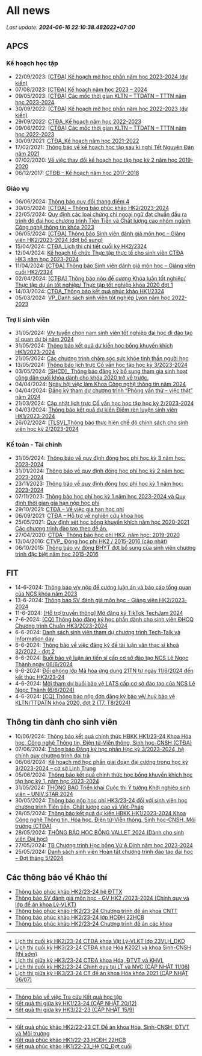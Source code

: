 # All news
_Last update: **2024-06-16 22:10:38.482022+07:00**_
## APCS
### Kế hoạch học tập
 - 22/09/2023: [[CTĐA] Kế hoạch mở học phần năm học 2023-2024 (dự kiến)](https://www.ctda.hcmus.edu.vn/vi/2023/09/ctda-ke-hoach-mo-hoc-phan-nam-hoc-2023-2024-du-kien/)
 - 07/08/2023: [[CTĐA] Kế hoạch năm học 2023 – 2024](https://www.ctda.hcmus.edu.vn/vi/2023/08/ctda-ke-hoach-nam-hoc-2023-2024/)
 - 09/05/2023: [[CTĐA] Các mốc thời gian KLTN – TTDATN – TTTN năm học 2023-2024](https://www.ctda.hcmus.edu.vn/vi/2023/05/ctda-cac-moc-thoi-gian-kltn-ttdatn-tttn-nam-hoc-2023-2024/)
 - 30/09/2022: [[CTĐA] Kế hoạch mở học phần năm học 2022-2023 (dự kiến)](https://www.ctda.hcmus.edu.vn/vi/2022/09/ctda-ke-hoach-mo-hoc-phan-nam-hoc-2022-2023-du-kien/)
 - 29/09/2022: [CTĐA_Kế hoạch năm học 2022-2023](https://www.ctda.hcmus.edu.vn/vi/2022/09/ctda_ke-hoach-nam-hoc-2022-2023/)
 - 09/06/2022: [[CTĐA] Các mốc thời gian KLTN – TTDATN – TTTN năm học 2022-2023](https://www.ctda.hcmus.edu.vn/vi/2022/06/ctda-cac-moc-thoi-gian-kltn-ttdatn-tttn-nam-hoc-2022-2023/)
 - 30/09/2021: [CTĐA_Kế hoạch năm học 2021-2022](https://www.ctda.hcmus.edu.vn/vi/2021/09/ctda_ke-hoach-nam-hoc-2021-2022-2/)
 - 17/02/2021: [Thông báo về kế hoạch học tập sau kì nghỉ Tết Nguyên Đán năm 2021](https://www.ctda.hcmus.edu.vn/vi/2021/02/thong-bao-ve-ke-hoach-hoc-tap-sau-ki-nghi-tet-nguyen-dan-nam-2021/)
 - 07/02/2020: [Về việc thay đổi kế hoạch học tập học kỳ 2 năm học 2019-2020](https://www.ctda.hcmus.edu.vn/vi/2020/02/ve-viec-thay-doi-ke-hoach-hoc-tap-hoc-ky-2-nam-hoc-2019-2020/)
 - 06/12/2017: [CTĐB – Kế hoạch năm học 2017-2018](https://www.ctda.hcmus.edu.vn/vi/2017/12/ctdb-ke-hoach-nam-hoc-2017-2018/)

### Giáo vụ
 - 06/06/2024: [Thông báo quy đổi thang điểm 4](https://www.ctda.hcmus.edu.vn/vi/2024/06/thong-bao-quy-doi-thang-diem-4/)
 - 30/05/2024: [[CTĐA] – Thông báo phúc khảo HK2/2023-2024](https://www.ctda.hcmus.edu.vn/vi/2024/05/ctda-thong-bao-phuc-khao-hk2-2023-2024/)
 - 22/05/2024: [Quy định các loại chứng chỉ ngoại ngữ đạt chuẩn đầu ra trình độ đại học chương trình Tiên Tiến và Chất lượng cao nhóm ngành Công nghệ thông tin khóa 2023](https://www.ctda.hcmus.edu.vn/vi/2024/05/quy-dinh-cac-loai-chung-chi-ngoai-ngu-dat-chuan-dau-ra-trinh-do-dai-hoc-chuong-trinh-tien-tien-va-chat-luong-cao-nhom-nganh-cong-nghe-thong-tin-khoa-2023/)
 - 06/05/2024: [[CTĐA] Thông báo Sinh viên đánh giá môn học – Giảng viên HK2/2023-2024 (đợt bổ sung)](https://www.ctda.hcmus.edu.vn/vi/2024/05/ctda-thong-bao-sv-danh-gia-mon-hoc-giang-vien-hk2-2023-2024-dot-bo-sung/)
 - 15/04/2024: [CTĐA_Lịch thi chi tiết cuối kỳ HK2/2324](https://www.ctda.hcmus.edu.vn/vi/2024/04/ctda_lich-thi-chi-tiet-cuoi-ky-hk2-2324/)
 - 12/04/2024: [Kế hoạch tổ chức Thực tập thực tế cho sinh viên CTĐA HK3 năm học 2023-2024](https://www.ctda.hcmus.edu.vn/vi/2024/04/ke-hoach-to-chuc-thuc-tap-thuc-te-cho-sinh-vien-ctda-hk3-nam-hoc-2023-2024/)
 - 11/04/2024: [[CTĐA] Thông báo Sinh viên đánh giá môn học – Giảng viên cuối HK2/2324](https://www.ctda.hcmus.edu.vn/vi/2024/04/ctda-thong-bao-sinh-vien-danh-gia-mon-hoc-giang-vien-cuoi-hk2-2324/)
 - 02/04/2024: [[CTĐA] Thông báo nộp đề cương Khóa luận tốt nghiệp/ Thực tập dự án tốt nghiệp/ Thực tập tốt nghiệp khóa 2020 đợt 1](https://www.ctda.hcmus.edu.vn/vi/2024/04/ctda-thong-bao-nop-de-cuong-khoa-luan-tot-nghiep-thuc-tap-du-an-tot-nghiep-thuc-tap-tot-nghiep-khoa-2020-dot-1/)
 - 14/03/2024: [CTĐA_Thông báo kết quả phúc khảo HK1/2324](https://www.ctda.hcmus.edu.vn/vi/2024/03/ctda_thong-bao-ket-qua-phuc-khao-hk1-2324/)
 - 05/03/2024: [VP_Danh sách sinh viên tốt nghiệp Lyon năm học 2022-2023](https://www.ctda.hcmus.edu.vn/vi/2024/03/vp_danh-sach-sinh-vien-tot-nghiep-lyon-nam-hoc-2022-2023/)

### Trợ lí sinh viên
 - 31/05/2024: [V/v tuyển chọn nam sinh viên tốt nghiệp đại học đi đào tạo sĩ quan dự bị năm 2024](https://www.ctda.hcmus.edu.vn/vi/2024/05/v-v-tuyen-chon-nam-sinh-vien-tot-nghiep-dai-hoc-di-dao-tao-si-quan-du-bi-nam-2024/)
 - 31/05/2024: [Thông báo kết quả dự kiến học bổng khuyến khích HK1/2023-2024](https://www.ctda.hcmus.edu.vn/vi/2024/05/thong-bao-ket-qua-du-kien-hoc-bong-khuyen-khich-hk1-2023-2024/)
 - 21/05/2024: [Các chương trình chăm sóc sức khỏe tinh thần người học](https://www.ctda.hcmus.edu.vn/vi/2024/05/cac-chuong-trinh-cham-soc-suc-khoe-tinh-than-nguoi-hoc/)
 - 13/05/2024: [Thông báo lịch trực Cố vấn học tập học kỳ 3/2023-2024](https://www.ctda.hcmus.edu.vn/vi/2024/05/thong-bao-lich-truc-co-van-hoc-tap-hoc-ky-3-2023-2024/)
 - 03/05/2024: [[SHCD]_ Thông báo đăng ký bổ sung tham gia sinh hoạt công dân cuối khóa dành cho khóa 2020 trở về trước.](https://www.ctda.hcmus.edu.vn/vi/2024/05/shcd_-thong-bao-dang-ky-bo-sung-tham-gia-sinh-hoat-cong-dan-cuoi-khoa-danh-cho-khoa-2020-tro-ve-truoc/)
 - 04/04/2024: [Ngày hội việc làm Khoa Công nghệ thông tin năm 2024](https://www.ctda.hcmus.edu.vn/vi/2024/04/ngay-hoi-viec-lam-khoa-cong-nghe-thong-tin-nam-2024/)
 - 04/04/2024: [Đăng ký tham dự chương trình “Phỏng vấn thử – việc thật” năm 2024](https://www.ctda.hcmus.edu.vn/vi/2024/04/dang-ky-tham-du-chuong-trinh-phong-van-thu-viec-that-nam-2024/)
 - 21/03/2024: [Cập nhật lịch trực Cố vấn học học tập học kỳ 2/2023-2024](https://www.ctda.hcmus.edu.vn/vi/2024/03/cap-nhat-lich-truc-co-van-hoc-hoc-tap-hoc-ky-2-2023-2024/)
 - 04/03/2024: [Thông báo kết quả dự kiến Điểm rèn luyện sinh viên HK1/2023-2024](https://www.ctda.hcmus.edu.vn/vi/2024/03/thong-bao-ket-qua-du-kien-diem-ren-luyen-sinh-vien-hk1-2023-2024/)
 - 26/02/2024: [[TLSV]_Thông báo thực hiện chế độ chính sách cho sinh viên học kỳ 2/2023-2024](https://www.ctda.hcmus.edu.vn/vi/2024/02/tlsv_thong-bao-thuc-hien-che-do-chinh-sach-cho-sinh-vien-hoc-ky-2-2023-2024/)

### Kế toán - Tài chính
 - 31/05/2024: [Thông báo về quy định đóng học phí học kỳ 3 năm học: 2023-2024](https://www.ctda.hcmus.edu.vn/vi/2024/05/thong-bao-ve-quy-dinh-dong-hoc-phi-hoc-ky-3-nam-hoc-2023-2024/)
 - 31/01/2024: [Thông báo về quy định đóng học phí học kỳ 2 năm học: 2023-2024](https://www.ctda.hcmus.edu.vn/vi/2024/01/thong-bao-ve-quy-dinh-dong-hoc-phi-hoc-ky-2-nam-hoc-2023-2024/)
 - 23/11/2023: [Thông báo về quy định đóng học phí học kỳ 1 năm học: 2023-2024](https://www.ctda.hcmus.edu.vn/vi/2023/11/thong-bao-ve-quy-dinh-dong-hoc-phi-hoc-ky-1-nam-hoc-2023-2024/)
 - 07/11/2023: [Thông báo học phí học kỳ 1 năm học 2023-2024 và Quy định thời gian gia hạn nộp học phí](https://www.ctda.hcmus.edu.vn/vi/2023/11/thong-bao-hoc-phi-hoc-ky-1-nam-hoc-2023-2024-va-quy-dinh-thoi-gian-gia-han-nop-hoc-phi/)
 - 29/10/2021: [CTĐA – Về việc gia hạn học phí](https://www.ctda.hcmus.edu.vn/vi/2021/10/ctda-ve-viec-gia-han-hoc-phi/)
 - 06/09/2021: [CTĐA – Hỗ trợ về nghiên cứu khoa học](https://www.ctda.hcmus.edu.vn/vi/2021/09/ctda-ho-tro-ve-nghien-cuu-khoa-hoc/)
 - 25/05/2021: [Quy định xét học bổng khuyến khích năm học 2020-2021 Các chương trình đào tạo theo đề án.](https://www.ctda.hcmus.edu.vn/vi/2021/05/quy-dinh-xet-hoc-bong-khuyen-khich-nam-hoc-2020-2021-cac-chuong-trinh-dao-tao-theo-de-an/)
 - 27/04/2020: [CTDA- Thông báo học phí HK2, năm học: 2019-2020](https://www.ctda.hcmus.edu.vn/vi/2020/04/ctda-thong-bao-hoc-phi-hk2-nam-hoc-2019-2020/)
 - 13/04/2016: [CTVP_ Đóng học phí HK2 / 2015-2016 (cập nhật)](https://www.ctda.hcmus.edu.vn/vi/2016/04/ctvp_-dong-hoc-phi-hk2-2015-2016/)
 - 06/10/2015: [Thông báo vv đóng BHYT đợt bổ sung của sinh viên chương trình đặc biệt năm học 2015-2016](https://www.ctda.hcmus.edu.vn/vi/2015/10/thong-bao-vv-dong-bhyt-dot-bo-sung/)

## FIT
 - 14-6-2024: [Thông báo v/v nộp đề cương luận án và báo cáo tổng quan của NCS khóa năm 2023](https://www.fit.hcmus.edu.vn/vn/Default.aspx?tabid=292&newsid=16246)
 - 13-6-2024: [Thông báo SV đánh giá môn học - Giảng viên HK2/2023-2024](https://www.fit.hcmus.edu.vn/vn/Default.aspx?tabid=292&newsid=16244)
 - 11-6-2024: [[Hỗ trợ truyền thông] Mở đăng ký TikTok TechJam 2024](https://www.fit.hcmus.edu.vn/vn/Default.aspx?tabid=292&newsid=16236)
 - 7-6-2024: [[CQ] Thông báo đăng ký học phần dành cho sinh viên ĐHCQ Chương trình Chuẩn HK3/2023-2024](https://www.fit.hcmus.edu.vn/vn/Default.aspx?tabid=292&newsid=16230)
 - 6-6-2024: [Danh sách sinh viên tham dự chương trình Tech-Talk và Information day](https://www.fit.hcmus.edu.vn/vn/Default.aspx?tabid=292&newsid=16229)
 - 6-6-2024: [Thông báo về việc đăng ký đề tài luận văn thạc sĩ khoá 32/2022 - đợt 2](https://www.fit.hcmus.edu.vn/vn/Default.aspx?tabid=292&newsid=16228)
 - 6-6-2024: [Buổi bảo vệ luận án tiến sĩ cấp cơ sở đào tạo NCS Lê Ngọc Thành ngày 06/6/2024](https://www.fit.hcmus.edu.vn/vn/Default.aspx?tabid=292&newsid=16227)
 - 6-6-2024: [Đổi phòng lớp Mã hóa ứng dụng 21TN từ ngày 11/6/2024 đến kết thúc HK2/23-24](https://www.fit.hcmus.edu.vn/vn/Default.aspx?tabid=292&newsid=16226)
 - 4-6-2024: [Mời tham dự buổi bảo vệ LATS cấp cơ sở đào tạo của NCS Lê Ngọc Thành (6/6/2024)](https://www.fit.hcmus.edu.vn/vn/Default.aspx?tabid=292&newsid=16223)
 - 4-6-2024: [[CQ] Thông báo nộp đơn đăng ký bảo vệ/ huỷ bảo vệ KLTN/TTDATN khóa 2020, đợt 2 (T7, T8/2024)](https://www.fit.hcmus.edu.vn/vn/Default.aspx?tabid=292&newsid=16221)

## Thông tin dành cho sinh viên
- 10/06/2024: [Thông báo kết quả chính thức HBKK HK1/23-24 Khoa Hóa học, Công nghệ Thông tin, Điện tử-Viễn thông, Sinh học-CNSH (CTĐA)](https://hcmus.edu.vn/thong-bao-ket-qua-chinh-thuc-hbkk-hk1-23-24-khoa-hoa-hoc-moi-truong-dien-tu-vien-thong-sinh-hoc-cnsh-ctda/)
- 07/06/2024: [Thông báo Đăng ký học phần Học kỳ 3/2023-2024, hệ chính quy chương trình đại trà](https://hcmus.edu.vn/thong-bao-dang-ky-hoc-phan-hoc-ky-3-2023-2024-he-chinh-quy-chuong-trinh-dai-tra/)
- 06/06/2024: [Kế hoạch mở học phần giai đoạn đại cương trong học kỳ 3/2023-2024 – cơ sở Linh Trung](https://hcmus.edu.vn/ke-hoach-mo-hoc-phan-giai-doan-dai-cuong-trong-hoc-ky-3-2023-2024-co-so-linh-trung/)
- 05/06/2024: [Thông báo kết quả chính thức học bổng khuyến khích học tập học kỳ 1, năm học 2023-2024](https://hcmus.edu.vn/thong-bao-ket-qua-chinh-thuc-hoc-bong-khuyen-khich-hoc-tap-hoc-ky-1-nam-hoc-2023-2024/)
- 31/05/2024: [THÔNG BÁO Triển khai Cuộc thi Ý tưởng Khởi nghiệp sinh viên – UNIV.STAR 2024](https://hcmus.edu.vn/thong-bao-trien-khai-cuoc-thi-y-tuong-khoi-nghiep-sinh-vien-univ-star-2024/)
- 30/05/2024: [Thông báo nộp học phí HK3/23-24 đối với sinh viên học chương trình Tiên tiến, Chất lượng cao và Việt-Pháp](https://hcmus.edu.vn/thong-bao-nop-hoc-phi-hk3-23-24-doi-voi-sinh-vien-hoc-chuong-trinh-tien-tien-chat-luong-cao-va-viet-phap/)
- 28/05/2024: [Thông báo kết quả dự kiến HBKK HK1/2023-2024 Khoa Công nghệ Thông tin, Hóa học, Điện tử-Viễn thông, Sinh học-CNSH, Môi trường (CTĐA)](https://hcmus.edu.vn/thong-bao-ket-qua-du-kien-hbkk-hk1-2023-2024-khoa-hoa-hoc-dien-tu-vien-thong-sinh-hoc-cnsh-moi-truong-ctda/)
- 28/05/2024: [THÔNG BÁO HỌC BỔNG VALLET 2024  (Dành cho sinh viên Đại học)](https://hcmus.edu.vn/thong-bao-hoc-bong-vallet-2024-danh-cho-sinh-vien-dai-hoc/)
- 27/05/2024: [TB Chương trình Học bổng Vừ A Dính năm học 2023-2024](https://hcmus.edu.vn/tb-chuong-trinh-hoc-bong-vu-a-dinh-nam-hoc-2023-2024/)
- 25/05/2024: [Danh sách sinh viên Hoàn tất chương trình đào tạo đại học – Đợt tháng 5/2024](https://hcmus.edu.vn/danh-sach-sinh-vien-hoan-tat-chuong-trinh-dao-tao-dai-hoc-dot-thang-5-2024/)

## Các thông báo về Khảo thí
 - [Thông báo phúc khảo HK2/23-24 hệ ĐTTX](http://ktdbcl.hcmus.edu.vn/index.php/thong-bao/824-thong-bao-phuc-hk2-23-24-h-dttx)
 - [Thông báo SV đánh giá môn học - GV HK2 /2023-2024 (Chính quy và lớp đề án khoa Lý-VLKT)](http://ktdbcl.hcmus.edu.vn/index.php/thong-bao/823-thong-bao-sv-danh-gia-mon-h-c-gv-hk2-2023-2024-chinh-quy-va-l-p-d-an-khoa-ly-vlkt)
 - [Thông báo phúc khảo HK2/23-24 Chương trình đề án khoa CNTT](http://ktdbcl.hcmus.edu.vn/index.php/thong-bao/819-thong-bao-phuc-kh-o-hk2-23-24-chuong-trinh-d-an-khoa-cntt)
 - [Thông báo phúc khảo HK2/23-24 lớp HCĐH 22HCB](http://ktdbcl.hcmus.edu.vn/index.php/thong-bao/818-thong-bao-phuc-kh-o-hk2-23-24-l-p-hcdh-22hcb)
 - [Thông báo phúc khảo HK2/23-24 Chương trình đề án các khoa](http://ktdbcl.hcmus.edu.vn/index.php/thong-bao/817-thong-bao-phuc-kh-o-hk2-23-24-chuong-trinh-d-an-cac-khoa)

***

 - [Lịch thi cuối kỳ HK2/23-24 CTĐA khoa Vật Lý-VLKT lớp 23VLH_DKD](http://ktdbcl.hcmus.edu.vn/index.php/cong-tac-kh-o-thi/l-ch-thi-h-c-ky/822-l-ch-thi-cu-i-ky-hk2-23-24-ctda-khoa-v-t-ly-vlkt-l-p-23vlh-dkd)
 - [Lịch thi cuối kỳ HK3/23-24 CTĐA khoa Hóa K2021 và khoa Sinh-CNSH (thi sớm)](http://ktdbcl.hcmus.edu.vn/index.php/cong-tac-kh-o-thi/l-ch-thi-h-c-ky/821-l-ch-thi-cu-i-ky-hk3-23-24-ctda-khoa-hoa-k2021-va-khoa-sinh-cnsh-thi-s-m)
 - [Lịch thi giữa kỳ HK3/23-24 CTĐA khoa Hóa, ĐTVT và KHVL](http://ktdbcl.hcmus.edu.vn/index.php/cong-tac-kh-o-thi/l-ch-thi-h-c-ky/820-l-ch-thi-gi-a-ky-hk3-23-24-ctda-khoa-hoa-dtvt-va-khvl)
 - [Lịch thi cuối kỳ HK2/23-24 Chính quy tại LT và NVC (CẬP NHẬT 11/06)](http://ktdbcl.hcmus.edu.vn/index.php/cong-tac-kh-o-thi/l-ch-thi-h-c-ky/816-l-ch-thi-cu-i-ky-hk2-23-24-chinh-quy-t-i-lt-va-nvc)
 - [Lịch thi giữa kỳ HK3/23-24 CT đề án khoa Hóa khóa 2021 (CẬP NHẬT 06/07)](http://ktdbcl.hcmus.edu.vn/index.php/cong-tac-kh-o-thi/l-ch-thi-h-c-ky/815-l-ch-thi-gi-a-ky-hk3-23-24-ct-d-an-khoa-hoa-khoa-2021)

***

 - [Thông báo về việc Tra cứu Kết quả học tập](http://ktdbcl.hcmus.edu.vn/index.php/cong-tac-kh-o-thi/k-t-qu-thi-h-c-ky/798-thong-bao-v-vi-c-tra-c-u-k-t-qu-h-c-t-p)
 - [Kết quả thi giữa kỳ HK1/23-24 (CẬP NHẬT 20/12)](http://ktdbcl.hcmus.edu.vn/index.php/cong-tac-kh-o-thi/k-t-qu-thi-h-c-ky/778-k-t-qu-thi-gi-a-ky-hk1-23-24)
 - [Kết quả thi giữa kỳ HK3/22-23 (CẬP NHẬT 15/9)](http://ktdbcl.hcmus.edu.vn/index.php/cong-tac-kh-o-thi/k-t-qu-thi-h-c-ky/714-k-t-qu-thi-gi-a-ky-hk3-22-23-clc)

***

 - [Kết quả phúc khảo HK2/22-23 CT Đề án khoa Hóa, Sinh-CNSH, ĐTVT và Môi trường](http://ktdbcl.hcmus.edu.vn/index.php/cong-tac-kh-o-thi/k-t-qu-phuc-tra/726-k-t-qu-phuc-kh-o-hk2-22-23-ct-d-an-khoa-hoa-sinh-cnsh-dtvt-va-moi-tru-ng)
 - [Kết quả phúc khảo HK1/22-23 HCĐH 22HCB](http://ktdbcl.hcmus.edu.vn/index.php/cong-tac-kh-o-thi/k-t-qu-phuc-tra/723-k-t-qu-phuc-kh-o-hk1-22-23-hcdh-22hcb)
 - [Kết quả phúc khảo HK1/22-23_Hệ CQ_Đợt cuối](http://ktdbcl.hcmus.edu.vn/index.php/cong-tac-kh-o-thi/k-t-qu-phuc-tra/691-k-t-qu-phuc-kh-o-hk1-22-23-h-cq-d-t-cu-i)
